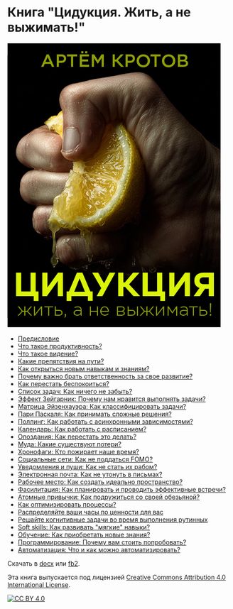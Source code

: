 # Книга "Цидукция. Жить, а не выжимать!"

![cover.png](./distr/cover.jpg)

- [Предисловие](foreword.md)
- [Что такое продуктивность?](productivity.md)
- [Что такое видение?](vision.md)
- [Какие препятствия на пути?](thinking-slow-and-fast.md)
- [Как открыться новым навыкам и знаниям?](open-mind.md)
- [Почему важно брать ответственность за свое развитие?](obligation.md)
- [Как перестать беспокоиться?](stop-worrying.md)
- [Список задач: Как ничего не забыть?](to-do-list.md)
- [Эффект Зейгарник: Почему нам нравится выполнять задачи?](effect-zeigarnik.md)
- [Матрица Эйзенхауэра: Как классифицировать задачи?](eisenhower-matrix.md)
- [Пари Паскаля: Как принимать сложные решения?](paskal.md)
- [Поллинг: Как работать с асинхронными зависимостями?](async.md)
- [Календарь: Как работать с расписанием?](calendar.md)
- [Опоздания: Как перестать это делать?](not-late.md)
- [Муда: Какие существуют потери?](muda.md)
- [Хронофаги: Кто пожирает наше время?](chronofags.md)
- [Социальные сети: Как не поддаться FOMO?](social-networks.md)
- [Уведомления и пуши: Как не стать их рабом?](disable-pushes.md)
- [Электронная почта: Как не утонуть в письмах?](email.md)
- [Рабочее место: Как создать идеально пространство?](workspace.md)
- [Фасилитация: Как планировать и проводить эффективные встречи?](facilitation.md)
- [Атомные привычки: Как подружиться со своей обезьяной?](habbits.md)
- [Как оптимизировать процессы?](process.md)
- [Распределяйте ваши часы по ценности для вас](vechernye-chasi.md)
- [Решайте когнитивные задачи во время выполнения рутинных](organy-chuvstv.md)
- [Soft skills: Как развивать "мягкие" навыки?](soft-skills.md)
- [Обучение: Как приобретать новые знания?](learning.md)
- [Программирование: Почему вам стоить попробовать?](programming.md)
- [Автоматизация: Что и как можно автоматизировать?](automation.md)

Скачать в [docx](distr/the-digital-productivity-book.docx) или [fb2](distr/the-digital-productivity-book.fb2).

Эта книга выпускается под лицензией [Creative Commons Attribution 4.0 International License][cc-by].

[![CC BY 4.0][cc-by-image]][cc-by]

[cc-by]: LICENSE
[cc-by-image]: https://i.creativecommons.org/l/by/4.0/88x31.png
